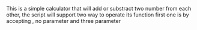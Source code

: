 This is a simple calculator that will add or substract two number from each other, the script will support two way to operate its function first one is by accepting , no parameter and three parameter
